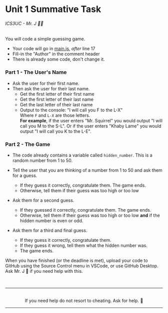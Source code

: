 # Unit 1 Summative Task

###### ICS3UC - Mr. J :panda_face:🐠


You will code a simple guessing game. 

- Your code will go in [main.js](main.js), _after_ line 17
- Fill-in the "Author" in the comment header 
- There is already some code, don't change it.

### Part 1 - The User's Name
 
- Ask the user for their first name.
- Then ask the user for their last name.
    - Get the first letter of their first name
    - Get the first letter of their last name
    - Get the last letter of their last name
    - Output to the console: "I will call you F to the L-X"<br>Where `F` and `L-X` are those letters.<br>**For example**, if the user enters "Mr. Squirrel" you would output "I will call you M to the S-L". Or if the user enters "Khaby Lame" you would output "I will call you K to the L-E".

### Part 2 - The Game

- The code already contains a variable called `hidden_number`. This is a random number from 1 to 50.

- Tell the user that you are thinking of a number from 1 to 50 and ask them for a guess.
    - If they guess it correctly, congratulate them. The game ends.
    - Otherwise, tell them if their guess was too high or too low
  
- Ask them for a second guess.
    - If they guessed it correctly, congratulate them. The game ends.
    - Otherwise, tell them if their guess was too high or too low **and** if the hidden number is even or odd.

- Ask them for a third and final guess.
    - If they guess it correctly, congratulate them.
    - If they guess it wrong, tell them what the hidden number was.
    - The game ends.

When you have finished (or the deadline is met), upload your code to GitHub using the Source Control menu in VSCode, or use GitHub Desktop. Ask Mr. J 🐠 if you need help with this.

<br>

---
<br>
<div style="text-align:center">If you need help do not resort to cheating. Ask for help. 🐠 </div>

---

